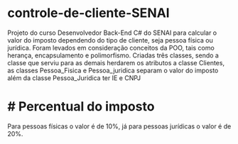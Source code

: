 # controle-de-cliente-SENAI
Projeto do curso Desenvolvedor Back-End C# do SENAI para calcular o valor do imposto dependendo do tipo de cliente, seja pessoa física ou jurídica.
Foram levados em consideração conceitos da POO, tais como herança, encapsulamento e polimorfismo.
Criadas três classes, sendo a classe que serviu para as demais herdarem os atributos a classe Clientes, as classes Pessoa_Fisica e Pessoa_juridica separam o valor do imposto além da classe Pessoa_Juridica ter IE e CNPJ

# # Percentual do imposto
Para pessoas físicas o valor é de 10%, já para pessoas jurídicas o valor é de 20%.

